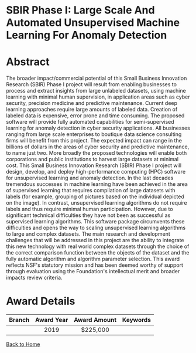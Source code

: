
SBIR Phase I: Large Scale And Automated Unsupervised Machine Learning For Anomaly Detection
===========================================================================================

# Abstract


The broader impact/commercial potential of this Small Business Innovation Research (SBIR) Phase I project will result from enabling businesses to process and extract insights from large unlabeled datasets, using machine learning with minimal human supervision, in application areas such as cyber security, precision medicine and predictive maintenance. Current deep learning approaches require large amounts of labeled data. Creation of labeled data is expensive, error prone and time consuming. The proposed software will provide fully automated capabilities for semi-supervised learning for anomaly detection in cyber security applications. All businesses ranging from large scale enterprises to boutique data science consulting firms will benefit from this project. The expected impact can range in the billions of dollars in the areas of cyber security and predictive maintenance, to name just two. More broadly the proposed technologies will enable both corporations and public institutions to harvest large datasets at minimal cost. This Small Business Innovation Research (SBIR) Phase I project will design, develop, and deploy high-performance computing (HPC) software for unsupervised learning and anomaly detection. In the last decades tremendous successes in machine learning have been achieved in the area of supervised learning that requires compilation of large datasets with labels (for example, grouping of pictures based on the individual depicted on the image). In contrast, unsupervised learning algorithms do not require labels and thus require minimal human participation. However, due to significant technical difficulties they have not been as successful as supervised learning algorithms. This software package circumvents these difficulties and opens the way to scaling unsupervised learning algorithms to large and complex datasets. The main research and development challenges that will be addressed in this project are the ability to integrate this new technology with real world complex datasets through the choice of the correct comparison function between the objects of the dataset and the fully automatic algorithm and algorithm parameter selection. This award reflects NSF's statutory mission and has been deemed worthy of support through evaluation using the Foundation's intellectual merit and broader impacts review criteria.  

# Award Details

|Branch|Award Year|Award Amount|Keywords|
| :---: | :---: | :---: | :---: |
||2019|$225,000||
  
  


[Back to Home](https://github.com/chrischow/dod_sbir_awards/Reports/JT/#452)